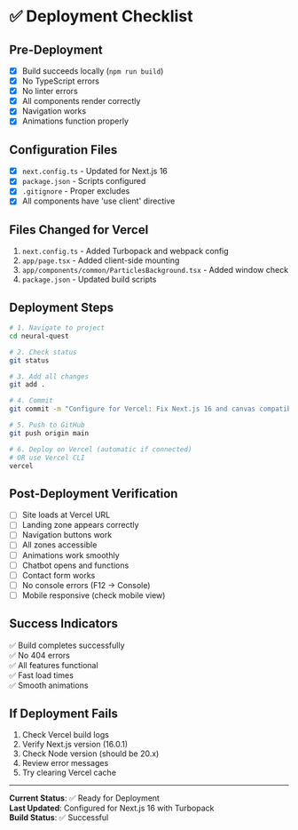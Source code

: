 # ✅ Deployment Checklist

## Pre-Deployment
- [x] Build succeeds locally (`npm run build`)
- [x] No TypeScript errors
- [x] No linter errors
- [x] All components render correctly
- [x] Navigation works
- [x] Animations function properly

## Configuration Files
- [x] `next.config.ts` - Updated for Next.js 16
- [x] `package.json` - Scripts configured
- [x] `.gitignore` - Proper excludes
- [x] All components have 'use client' directive

## Files Changed for Vercel
1. `next.config.ts` - Added Turbopack and webpack config
2. `app/page.tsx` - Added client-side mounting
3. `app/components/common/ParticlesBackground.tsx` - Added window check
4. `package.json` - Updated build scripts

## Deployment Steps
```bash
# 1. Navigate to project
cd neural-quest

# 2. Check status
git status

# 3. Add all changes
git add .

# 4. Commit
git commit -m "Configure for Vercel: Fix Next.js 16 and canvas compatibility"

# 5. Push to GitHub
git push origin main

# 6. Deploy on Vercel (automatic if connected)
# OR use Vercel CLI
vercel
```

## Post-Deployment Verification
- [ ] Site loads at Vercel URL
- [ ] Landing zone appears correctly
- [ ] Navigation buttons work
- [ ] All zones accessible
- [ ] Animations work smoothly
- [ ] Chatbot opens and functions
- [ ] Contact form works
- [ ] No console errors (F12 → Console)
- [ ] Mobile responsive (check mobile view)

## Success Indicators
✅ Build completes successfully  
✅ No 404 errors  
✅ All features functional  
✅ Fast load times  
✅ Smooth animations  

## If Deployment Fails
1. Check Vercel build logs
2. Verify Next.js version (16.0.1)
3. Check Node version (should be 20.x)
4. Review error messages
5. Try clearing Vercel cache

---

**Current Status**: ✅ Ready for Deployment  
**Last Updated**: Configured for Next.js 16 with Turbopack  
**Build Status**: ✅ Successful

